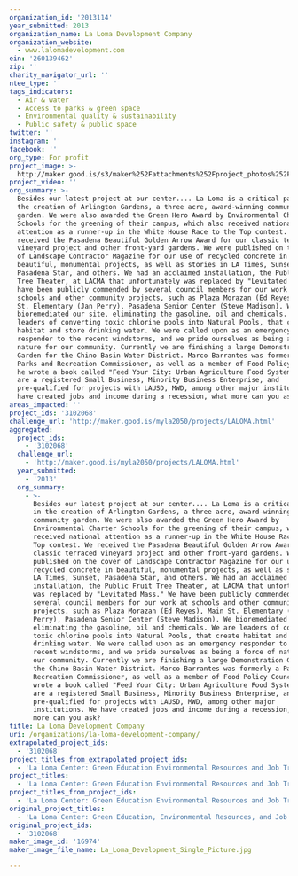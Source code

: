 ```yaml
---
organization_id: '2013114'
year_submitted: 2013
organization_name: La Loma Development Company
organization_website:
  - www.lalomadevelopment.com
ein: '260139462'
zip: ''
charity_navigator_url: ''
ntee_type: ''
tags_indicators:
  - Air & water
  - Access to parks & green space
  - Environmental quality & sustainability
  - Public safety & public space
twitter: ''
instagram: ''
facebook: ''
org_type: For profit
project_image: >-
  http://maker.good.is/s3/maker%252Fattachments%252Fproject_photos%252Fimages%252F16974%252Fdisplay%252FLa_Loma_Development_Single_Picture.jpg=c570x385
project_video: ''
org_summary: >-
  Besides our latest project at our center.... La Loma is a critical partner in
  the creation of Arlington Gardens, a three acre, award-winning community
  garden. We were also awarded the Green Hero Award by Environmental Charter
  Schools for the greening of their campus, which also received national
  attention as a runner-up in the White House Race to the Top contest. We
  received the Pasadena Beautiful Golden Arrow Award for our classic terraced
  vineyard project and other front-yard gardens. We were published on the cover
  of Landscape Contractor Magazine for our use of recycled concrete in
  beautiful, monumental projects, as well as stories in LA Times, Sunset,
  Pasadena Star, and others. We had an acclaimed installation, the Public Fruit
  Tree Theater, at LACMA that unfortunately was replaced by "Levitated Mass." We
  have been publicly commended by several council members for our work at
  schools and other community projects, such as Plaza Morazan (Ed Reyes), Main
  St. Elementary (Jan Perry), Pasadena Senior Center (Steve Madison). We
  bioremediated our site, eliminating the gasoline, oil and chemicals. We are
  leaders of converting toxic chlorine pools into Natural Pools, that create
  habitat and store drinking water. We were called upon as an emergency
  responder to the recent windstorms, and we pride ourselves as being a force of
  nature for our community. Currently we are finishing a large Demonstration
  Garden for the Chino Basin Water District. Marco Barrantes was formerly a
  Parks and Recreation Commissioner, as well as a member of Food Policy Council,
  he wrote a book called "Feed Your City: Urban Agriculture Food Systems." We
  are a registered Small Business, Minority Business Enterprise, and
  pre-qualified for projects with LAUSD, MWD, among other major institutions. We
  have created jobs and income during a recession, what more can you ask?
areas_impacted: ''
project_ids: '3102068'
challenge_url: 'http://maker.good.is/myla2050/projects/LALOMA.html'
aggregated:
  project_ids:
    - '3102068'
  challenge_url:
    - 'http://maker.good.is/myla2050/projects/LALOMA.html'
  year_submitted:
    - '2013'
  org_summary:
    - >-
      Besides our latest project at our center.... La Loma is a critical partner
      in the creation of Arlington Gardens, a three acre, award-winning
      community garden. We were also awarded the Green Hero Award by
      Environmental Charter Schools for the greening of their campus, which also
      received national attention as a runner-up in the White House Race to the
      Top contest. We received the Pasadena Beautiful Golden Arrow Award for our
      classic terraced vineyard project and other front-yard gardens. We were
      published on the cover of Landscape Contractor Magazine for our use of
      recycled concrete in beautiful, monumental projects, as well as stories in
      LA Times, Sunset, Pasadena Star, and others. We had an acclaimed
      installation, the Public Fruit Tree Theater, at LACMA that unfortunately
      was replaced by "Levitated Mass." We have been publicly commended by
      several council members for our work at schools and other community
      projects, such as Plaza Morazan (Ed Reyes), Main St. Elementary (Jan
      Perry), Pasadena Senior Center (Steve Madison). We bioremediated our site,
      eliminating the gasoline, oil and chemicals. We are leaders of converting
      toxic chlorine pools into Natural Pools, that create habitat and store
      drinking water. We were called upon as an emergency responder to the
      recent windstorms, and we pride ourselves as being a force of nature for
      our community. Currently we are finishing a large Demonstration Garden for
      the Chino Basin Water District. Marco Barrantes was formerly a Parks and
      Recreation Commissioner, as well as a member of Food Policy Council, he
      wrote a book called "Feed Your City: Urban Agriculture Food Systems." We
      are a registered Small Business, Minority Business Enterprise, and
      pre-qualified for projects with LAUSD, MWD, among other major
      institutions. We have created jobs and income during a recession, what
      more can you ask?
title: La Loma Development Company
uri: /organizations/la-loma-development-company/
extrapolated_project_ids:
  - '3102068'
project_titles_from_extrapolated_project_ids:
  - 'La Loma Center: Green Education Environmental Resources and Job Training '
project_titles:
  - 'La Loma Center: Green Education Environmental Resources and Job Training '
project_titles_from_project_ids:
  - 'La Loma Center: Green Education Environmental Resources and Job Training '
original_project_titles:
  - 'La Loma Center: Green Education, Environmental Resources, and Job Training '
original_project_ids:
  - '3102068'
maker_image_id: '16974'
maker_image_file_name: La_Loma_Development_Single_Picture.jpg

---
```

